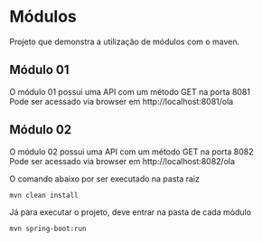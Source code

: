 # Módulos
Projeto que demonstra a utilização de módulos com o maven.<br>

## Módulo 01
O módulo 01 possui uma API com um método GET na porta 8081<br>
Pode ser acessado via browser em <a>http://localhost:8081/ola</a><br>

## Módulo 02
O módulo 02 possui uma API com um método GET na porta 8082<br>
Pode ser acessado via browser em <a>http://localhost:8082/ola</a><br>

O comando abaixo por ser executado na pasta raiz
```
mvn clean install
```

Já para executar o projeto, deve entrar na pasta de cada módulo
```
mvn spring-boot:run
```